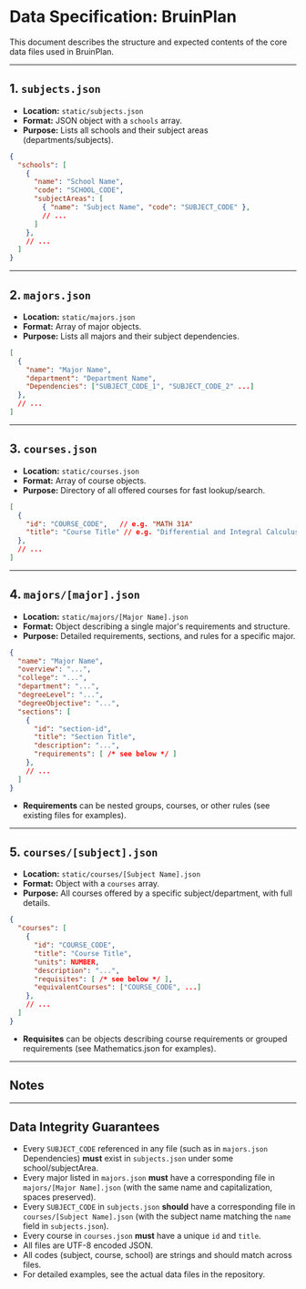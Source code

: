 # Data Specification: BruinPlan

This document describes the structure and expected contents of the core data files used in BruinPlan.

---

## 1. `subjects.json`

- **Location:** `static/subjects.json`
- **Format:** JSON object with a `schools` array.
- **Purpose:** Lists all schools and their subject areas (departments/subjects).

```json
{
  "schools": [
    {
      "name": "School Name",
      "code": "SCHOOL_CODE",
      "subjectAreas": [
        { "name": "Subject Name", "code": "SUBJECT_CODE" },
        // ...
      ]
    },
    // ...
  ]
}
```

---

## 2. `majors.json`

- **Location:** `static/majors.json`
- **Format:** Array of major objects.
- **Purpose:** Lists all majors and their subject dependencies.

```json
[
  {
    "name": "Major Name",
    "department": "Department Name",
    "Dependencies": ["SUBJECT_CODE_1", "SUBJECT_CODE_2" ...]
  },
  // ...
]
```

---

## 3. `courses.json`

- **Location:** `static/courses.json`
- **Format:** Array of course objects.
- **Purpose:** Directory of all offered courses for fast lookup/search.

```json
[
  {
    "id": "COURSE_CODE",   // e.g. "MATH 31A"
    "title": "Course Title" // e.g. "Differential and Integral Calculus"
  },
  // ...
]
```

---

## 4. `majors/[major].json`

- **Location:** `static/majors/[Major Name].json`
- **Format:** Object describing a single major's requirements and structure.
- **Purpose:** Detailed requirements, sections, and rules for a specific major.

```json
{
  "name": "Major Name",
  "overview": "...",
  "college": "...",
  "department": "...",
  "degreeLevel": "...",
  "degreeObjective": "...",
  "sections": [
    {
      "id": "section-id",
      "title": "Section Title",
      "description": "...",
      "requirements": [ /* see below */ ]
    },
    // ...
  ]
}
```
- **Requirements** can be nested groups, courses, or other rules (see existing files for examples).

---

## 5. `courses/[subject].json`

- **Location:** `static/courses/[Subject Name].json`
- **Format:** Object with a `courses` array.
- **Purpose:** All courses offered by a specific subject/department, with full details.

```json
{
  "courses": [
    {
      "id": "COURSE_CODE",
      "title": "Course Title",
      "units": NUMBER,
      "description": "...",
      "requisites": [ /* see below */ ],
      "equivalentCourses": ["COURSE_CODE", ...]
    },
    // ...
  ]
}
```
- **Requisites** can be objects describing course requirements or grouped requirements (see Mathematics.json for examples).

---

## Notes

---

## Data Integrity Guarantees

- Every `SUBJECT_CODE` referenced in any file (such as in `majors.json` Dependencies) **must** exist in `subjects.json` under some school/subjectArea.
- Every major listed in `majors.json` **must** have a corresponding file in `majors/[Major Name].json` (with the same name and capitalization, spaces preserved).
- Every `SUBJECT_CODE` in `subjects.json` **should** have a corresponding file in `courses/[Subject Name].json` (with the subject name matching the `name` field in `subjects.json`).
- Every course in `courses.json` **must** have a unique `id` and `title`.
- All files are UTF-8 encoded JSON.
- All codes (subject, course, school) are strings and should match across files.
- For detailed examples, see the actual data files in the repository.
